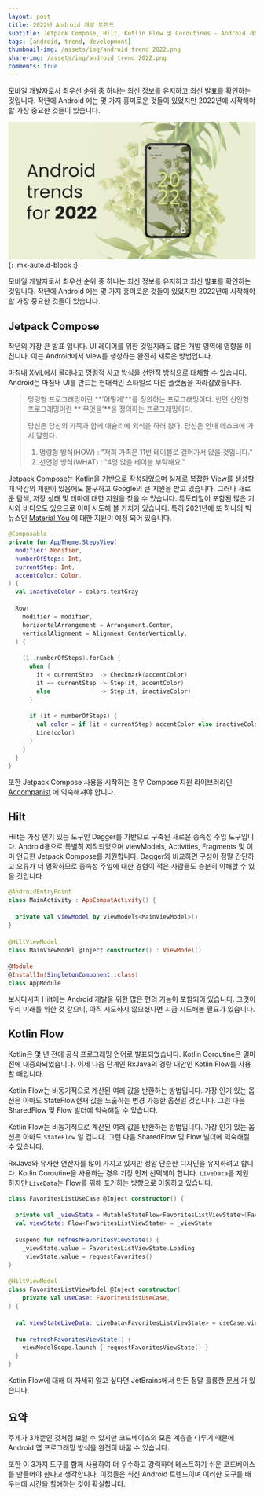 ```yaml
---
layout: post
title: 2022년 Android 개발 트랜드
subtitle: Jetpack Compose, Hilt, Kotlin Flow 및 Coroutines - Android 개발자에게 필요한 기술
tags: [android, trend, development]
thumbnail-img: /assets/img/android_trend_2022.png
share-img: /assets/img/android_trend_2022.png
comments: true
---
```

모바일 개발자로서 최우선 순위 중 하나는 최신 정보를 유지하고 최신 발표를 확인하는 것입니다. 작년에 Android 에는 몇 가지 흥미로운 것들이 있었지만 2022년에 시작해야 할 가장 중요한 것들이 있습니다.

![android_trend_2022](/assets/img/android_trend_2022.png){: .mx-auto.d-block :}

모바일 개발자로서 최우선 순위 중 하나는 최신 정보를 유지하고 최신 발표를 확인하는 것입니다. 작년에 Android 에는 몇 가지 흥미로운 것들이 있었지만 2022년에 시작해야 할 가장 중요한 것들이 있습니다.

## Jetpack Compose
작년의 가장 큰 발표 입니다. UI 레이어를 위한 것일지라도 많은 개발 영역에 영향을 미칩니다. 이는 Android에서 View를 생성하는 완전히 새로운 방법입니다. 

마침내 XML에서 물러나고 명령적 사고 방식을 선언적 방식으로 대체할 수 있습니다. Android는 마침내 UI를 만드는 현대적인 스타일로 다른 플랫폼을 따라잡았습니다.
> 명령형 프로그래밍이란 **'어떻게'**를 정의하는 프로그래밍이다. 반면 선언형 프로그래밍이란 **'무엇을'**을 정의하는 프로그래밍이다.
> 
> 당신은 당신의 가족과 함께 애슐리에 외식을 하러 왔다. 당신은 안내 데스크에 가서 말한다. 
>1. 명령형 방식(HOW) : "저희 가족은 11번 테이블로 걸어가서 앉을 것입니다."
>2. 선언형 방식(WHAT) : "4명 앉을 테이블 부탁해요."

Jetpack Compose는 Kotlin을 기반으로 작성되었으며 실제로 복잡한 View를 생성할 때 약간의 제한이 있음에도 불구하고 Google의 큰 지원을 받고 있습니다. 그러나 새로운 탐색, 저장 상태 및 테마에 대한 지원을 찾을 수 있습니다. 튜토리얼이 포함된 많은 기사와 비디오도 있으므로 이미 시도해 볼 가치가 있습니다. 특히 2021년에 또 하나의 빅 뉴스인 [Material You](https://material.io/blog/announcing-material-you) 에 대한 지원이 예정 되어 있습니다.

```kotlin
@Composable
private fun AppTheme.StepsView(
  modifier: Modifier,
  numberOfSteps: Int,
  currentStep: Int,
  accentColor: Color,
) {
  val inactiveColor = colors.textGray

  Row(
    modifier = modifier,
    horizontalArrangement = Arrangement.Center,
    verticalAlignment = Alignment.CenterVertically,
  ) {
    
    (1..numberOfSteps).forEach {
      when {
        it < currentStep  -> Checkmark(accentColor)
        it == currentStep -> Step(it, accentColor)
        else              -> Step(it, inactiveColor)
      }

      if (it < numberOfSteps) {
        val color = if (it < currentStep) accentColor else inactiveColor
        Line(color)
      }
    }
  }
}
```
또한 Jetpack Compose 사용을 시작하는 경우 Compose 지원 라이브러리인 [Accompanist](https://github.com/google/accompanist) 에 익숙해져야 합니다.

## Hilt
Hilt는 가장 인기 있는 도구인 Dagger를 기반으로 구축된 새로운 종속성 주입 도구입니다. Android용으로 특별히 제작되었으며 viewModels, Activities, Fragments 및 이미 언급한 Jetpack Compose를 지원합니다. Dagger와 비교하면 구성이 정말 간단하고 오류가 더 명확하므로 종속성 주입에 대한 경험이 적은 사람들도 충분히 이해할 수 있을 것입니다.

```kotlin
@AndroidEntryPoint
class MainActivity : AppCompatActivity() {
  
  private val viewModel by viewModels<MainViewModel>()
}

@HiltViewModel
class MainViewModel @Inject constructor() : ViewModel() 

@Module
@InstallIn(SingletonComponent::class)
class AppModule 
```
보시다시피 Hilt에는 Android 개발을 위한 많은 편의 기능이 포함되어 있습니다. 그것이 우리 미래를 위한 것 같으니, 아직 시도하지 않으셨다면 지금 시도해볼 필요가 있습니다.

## Kotlin Flow
Kotlin은 몇 년 전에 공식 프로그래밍 언어로 발표되었습니다. Kotlin Coroutine은 얼마 전에 대중화되었습니다. 이제 다음 단계인 RxJava의 경량 대안인 Kotlin Flow를 사용할 때입니다.

Kotlin Flow는 비동기적으로 계산된 여러 값을 반환하는 방법입니다. 가장 인기 있는 옵션은 아마도 StateFlow현재 값을 노출하는 변경 가능한 옵션일 것입니다. 그런 다음 SharedFlow 및 Flow 빌더에 익숙해질 수 있습니다.

Kotlin Flow는 비동기적으로 계산된 여러 값을 반환하는 방법입니다. 가장 인기 있는 옵션은 아마도 `StateFlow` 일 겁니다. 그런 다음 SharedFlow 및 Flow 빌더에 익숙해질 수 있습니다.

RxJava와 유사한 연산자를 많이 가지고 있지만 정말 단순한 디자인을 유지하려고 합니다. Kotlin Coroutine을 사용하는 경우 가장 먼저 선택해야 합니다. `LiveData`를 지원 하지만 `LiveData`는 Flow를 위해 포기하는 방향으로 이동하고 있습니다.

```kotlin
class FavoritesListUseCase @Inject constructor() {

  private val _viewState = MutableStateFlow<FavoritesListViewState>(FavoritesListViewState.Loading)
  val viewState: Flow<FavoritesListViewState> = _viewState
  
  suspend fun refreshFavoritesViewState() {
    _viewState.value = FavoritesListViewState.Loading
    _viewState.value = requestFavorites()
}
  
@HiltViewModel
class FavoritesListViewModel @Inject constructor(
    private val useCase: FavoritesListUseCase,
) {
 
  val viewStateLiveData: LiveData<FavoritesListViewState> = useCase.viewState.asLiveData()
  
  fun refreshFavoritesViewState() {
    viewModelScope.launch { requestFavoritesViewState() }
  }
}
```

Kotlin Flow에 대해 더 자세히 알고 싶다면 JetBrains에서 만든 정말 훌륭한 [문서](https://kotlinlang.org/docs/flow.html) 가 있습니다.

## 요약
주제가 3개뿐인 것처럼 보일 수 있지만 코드베이스의 모든 계층을 다루기 때문에 Android 앱 프로그래밍 방식을 완전히 바꿀 수 있습니다.

또한 이 3가지 도구를 함께 사용하여 더 우수하고 강력하며 테스트하기 쉬운 코드베이스를 만들어야 한다고 생각합니다. 이것들은 최신 Android 트렌드이며 이러한 도구를 배우는데 시간을 할애하는 것이 확실합니다.